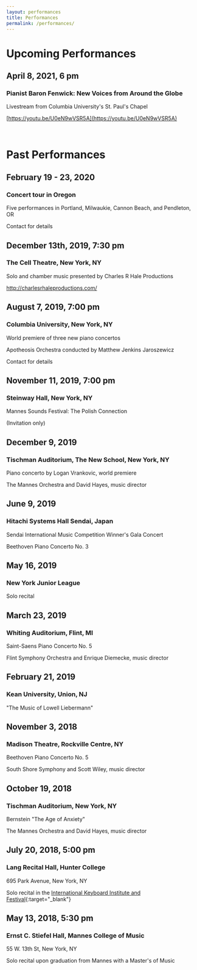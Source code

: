 ```yaml
---
layout: performances
title: Performances
permalink: /performances/
---
```


# Upcoming Performances

## April 8, 2021, 6 pm
### Pianist Baron Fenwick: New Voices from Around the Globe
Livestream from Columbia University's St. Paul's Chapel

[https://youtu.be/U0eN9wVSR5A](https://youtu.be/U0eN9wVSR5A)


&nbsp;


# Past Performances


## February 19 - 23, 2020
### Concert tour in Oregon
Five performances in Portland, Milwaukie, Cannon Beach, and Pendleton, OR

Contact for details

## December 13th, 2019, 7:30 pm
### The Cell Theatre, New York, NY

Solo and chamber music presented by Charles R Hale Productions

http://charlesrhaleproductions.com/

## August 7, 2019, 7:00 pm
### Columbia University, New York, NY
World premiere of three new piano concertos

Apotheosis Orchestra conducted by Matthew Jenkins Jaroszewicz

Contact for details

## November 11, 2019, 7:00 pm
### Steinway Hall, New York, NY

Mannes Sounds Festival: The Polish Connection

(Invitation only)

## December 9, 2019
### Tischman Auditorium, The New School, New York, NY

Piano concerto by Logan Vrankovic, world premiere

The Mannes Orchestra and David Hayes, music director


## June 9, 2019
### Hitachi Systems Hall Sendai, Japan

Sendai International Music Competition Winner's Gala Concert

Beethoven Piano Concerto No. 3

## May 16, 2019
### New York Junior League

Solo recital

## March 23, 2019
### Whiting Auditorium, Flint, MI

Saint-Saens Piano Concerto No. 5

Flint Symphony Orchestra and Enrique Diemecke, music director

## February 21, 2019
### Kean University, Union, NJ

"The Music of Lowell Liebermann"

## November 3, 2018
### Madison Theatre, Rockville Centre, NY

Beethoven Piano Concerto No. 5

South Shore Symphony and Scott Wiley, music director

## October 19, 2018
### Tischman Auditorium, New York, NY

Bernstein "The Age of Anxiety"

The Mannes Orchestra and David Hayes, music director

## July 20, 2018, 5:00 pm
### Lang Recital Hall, Hunter College

695 Park Avenue, New York, NY

Solo recital in the [International Keyboard Institute and Festival](http://ikif.org/Schedule.aspx){:target="_blank"}

## May 13, 2018, 5:30 pm
### Ernst C. Stiefel Hall, Mannes College of Music

55 W. 13th St, New York, NY

Solo recital upon graduation from Mannes with a Master's of Music
